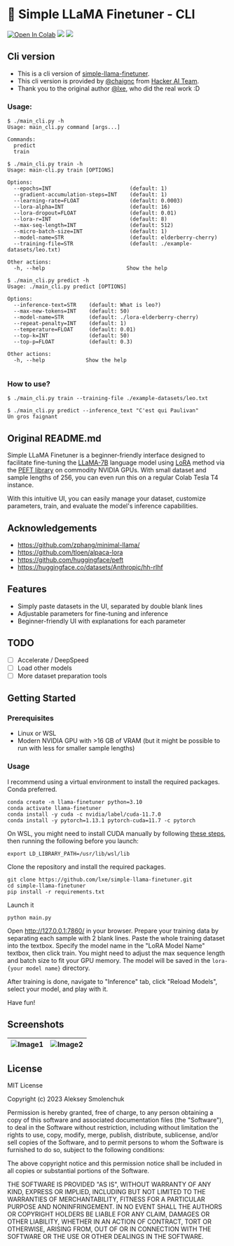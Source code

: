# 🦙 Simple LLaMA Finetuner - CLI



[![Open In Colab](https://colab.research.google.com/assets/colab-badge.svg)](https://colab.research.google.com/github/lxe/simple-llama-finetuner/blob/master/Simple_LLaMA_FineTuner.ipynb)
[![](https://img.shields.io/badge/no-bugs-brightgreen.svg)](https://github.com/lxe/no-bugs) 
[![](https://img.shields.io/badge/coverage-%F0%9F%92%AF-green.svg)](https://github.com/lxe/onehundred/tree/master)


## Cli version
- This is a cli version of [simple-llama-finetuner](https://github.com/lxe/simple-llama-finetuner/).
- This cli version is provided by [@chaignc](https://twitter.com/chaignc) from [Hacker AI Team](https://hacker-ai.ai).
- Thank you to the original author [@lxe](https://twitter.com/lxe), who did the real work :D

### Usage:

```
$ ./main_cli.py -h
Usage: main_cli.py command [args...]

Commands:
  predict
  train

$ ./main_cli.py train -h
Usage: main-cli.py train [OPTIONS]

Options:
  --epochs=INT                         (default: 1)
  --gradient-accumulation-steps=INT    (default: 1)
  --learning-rate=FLOAT                (default: 0.0003)
  --lora-alpha=INT                     (default: 16)
  --lora-dropout=FLOAT                 (default: 0.01)
  --lora-r=INT                         (default: 8)
  --max-seq-length=INT                 (default: 512)
  --micro-batch-size=INT               (default: 1)
  --model-name=STR                     (default: elderberry-cherry)
  --training-file=STR                  (default: ./example-datasets/leo.txt)

Other actions:
  -h, --help                          Show the help
  
$ ./main_cli.py predict -h
Usage: ./main_cli.py predict [OPTIONS]

Options:
  --inference-text=STR    (default: What is leo?)
  --max-new-tokens=INT    (default: 50)
  --model-name=STR        (default: ./lora-elderberry-cherry)
  --repeat-penalty=INT    (default: 1)
  --temperature=FLOAT     (default: 0.01)
  --top-k=INT             (default: 50)
  --top-p=FLOAT           (default: 0.3)

Other actions:
  -h, --help             Show the help


```

### How to use?

```
$ ./main_cli.py train --training-file ./example-datasets/leo.txt

$ ./main_cli.py predict --inference_text "C'est qui Paulivan"
Un gros faignant
```

## Original README.md

Simple LLaMA Finetuner is a beginner-friendly interface designed to facilitate fine-tuning the [LLaMA-7B](https://github.com/facebookresearch/llama) language model using [LoRA](https://arxiv.org/abs/2106.09685) method via the [PEFT library](https://github.com/huggingface/peft) on commodity NVIDIA GPUs. With small dataset and sample lengths of 256, you can even run this on a regular Colab Tesla T4 instance.

With this intuitive UI, you can easily manage your dataset, customize parameters, train, and evaluate the model's inference capabilities.

## Acknowledgements

 - https://github.com/zphang/minimal-llama/
 - https://github.com/tloen/alpaca-lora
 - https://github.com/huggingface/peft
 - https://huggingface.co/datasets/Anthropic/hh-rlhf

## Features

- Simply paste datasets in the UI, separated by double blank lines
- Adjustable parameters for fine-tuning and inference
- Beginner-friendly UI with explanations for each parameter

## TODO

- [ ] Accelerate / DeepSpeed 
- [ ] Load other models
- [ ] More dataset preparation tools

## Getting Started

### Prerequisites

- Linux or WSL
- Modern NVIDIA GPU with >16 GB of VRAM (but it might be possible to run with less for smaller sample lengths)

### Usage

I recommend using a virtual environment to install the required packages. Conda preferred.

```
conda create -n llama-finetuner python=3.10
conda activate llama-finetuner
conda install -y cuda -c nvidia/label/cuda-11.7.0
conda install -y pytorch=1.13.1 pytorch-cuda=11.7 -c pytorch
```

On WSL, you might need to install CUDA manually by following [these steps](https://developer.nvidia.com/cuda-downloads?target_os=Linux&target_arch=x86_64&Distribution=WSL-Ubuntu&target_version=2.0&target_type=deb_local), then running the following before you launch:

```
export LD_LIBRARY_PATH=/usr/lib/wsl/lib
```

Clone the repository and install the required packages.

```
git clone https://github.com/lxe/simple-llama-finetuner.git
cd simple-llama-finetuner
pip install -r requirements.txt
```

Launch it

```
python main.py
```

Open http://127.0.0.1:7860/ in your browser. Prepare your training data by separating each sample with 2 blank lines. Paste the whole training dataset into the textbox. Specify the model name in the "LoRA Model Name" textbox, then click train. You might need to adjust the max sequence length and batch size to fit your GPU memory. The model will be saved in the `lora-{your model name}` directory.

After training is done, navigate to "Inference" tab, click "Reload Models", select your model, and play with it.

Have fun!

## Screenshots

|![Image1](https://user-images.githubusercontent.com/1486609/226793136-84531388-4081-49bb-b982-3f47e6ec25cd.png) | ![Image2](https://user-images.githubusercontent.com/1486609/226809466-b1eb6f3f-4049-4a41-a2e3-52b06a6e1230.png) |
|:---:|:---:|

## License

MIT License

Copyright (c) 2023 Aleksey Smolenchuk

Permission is hereby granted, free of charge, to any person obtaining a copy of this software and associated documentation files (the "Software"), to deal in the Software without restriction, including without limitation the rights to use, copy, modify, merge, publish, distribute, sublicense, and/or sell copies of the Software, and to permit persons to whom the Software is furnished to do so, subject to the following conditions:

The above copyright notice and this permission notice shall be included in all copies or substantial portions of the Software.

THE SOFTWARE IS PROVIDED "AS IS", WITHOUT WARRANTY OF ANY KIND, EXPRESS OR IMPLIED, INCLUDING BUT NOT LIMITED TO THE WARRANTIES OF MERCHANTABILITY, FITNESS FOR A PARTICULAR PURPOSE AND NONINFRINGEMENT. IN NO EVENT SHALL THE AUTHORS OR COPYRIGHT HOLDERS BE LIABLE FOR ANY CLAIM, DAMAGES OR OTHER LIABILITY, WHETHER IN AN ACTION OF CONTRACT, TORT OR OTHERWISE, ARISING FROM, OUT OF OR IN CONNECTION WITH THE SOFTWARE OR THE USE OR OTHER DEALINGS IN THE SOFTWARE.
